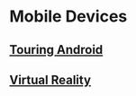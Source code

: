 # Mobile Devices

## [Touring Android](/CompTIA%20A+%20Core%201%20(220-1101)%20-%20Total%20Seminars/18%20-%20Mobile%20Devices.md#Touring%20Android)

## [Virtual Reality](/CompTIA%20A+%20Core%201%20(220-1101)%20-%20Total%20Seminars/18%20-%20Mobile%20Devices.md#Virtual%20Reality)